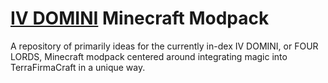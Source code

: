 # <ins>IV DOMINI</ins> Minecraft Modpack
A repository of primarily ideas for the currently in-dex IV DOMINI, or FOUR LORDS, Minecraft modpack centered around integrating magic into TerraFirmaCraft in a unique way.
